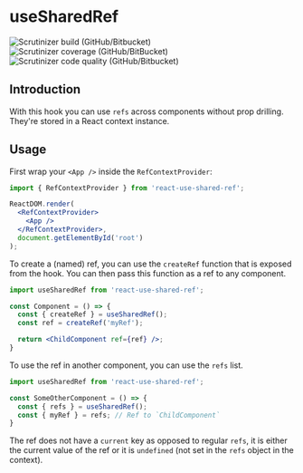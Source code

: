 # useSharedRef
![Scrutinizer build (GitHub/Bitbucket)](https://img.shields.io/scrutinizer/build/g/edgarpost/react-hooks.svg)
![Scrutinizer coverage (GitHub/BitBucket)](https://img.shields.io/scrutinizer/coverage/g/edgarpost/react-hooks.svg)
![Scrutinizer code quality (GitHub/Bitbucket)](https://img.shields.io/scrutinizer/quality/g/edgarpost/react-hooks.svg)

## Introduction

With this hook you can use `refs` across components without prop drilling. They're stored in a React context instance.

## Usage

First wrap your `<App />` inside the `RefContextProvider`:

```jsx
import { RefContextProvider } from 'react-use-shared-ref';

ReactDOM.render(
  <RefContextProvider>
    <App />
  </RefContextProvider>,
  document.getElementById('root')
);

```

To create a (named) ref, you can use the `createRef` function that is exposed from the hook. You can then pass this function as a ref to any component.

```jsx
import useSharedRef from 'react-use-shared-ref';

const Component = () => {
  const { createRef } = useSharedRef();
  const ref = createRef('myRef');

  return <ChildComponent ref={ref} />;
}
```

To use the ref in another component, you can use the `refs` list.

```jsx
import useSharedRef from 'react-use-shared-ref';

const SomeOtherComponent = () => {
  const { refs } = useSharedRef();
  const { myRef } = refs; // Ref to `ChildComponent`
}
```

The ref does not have a `current` key as opposed to regular `refs`, it is either the current value of the ref
or it is `undefined` (not set in the `refs` object in the context).